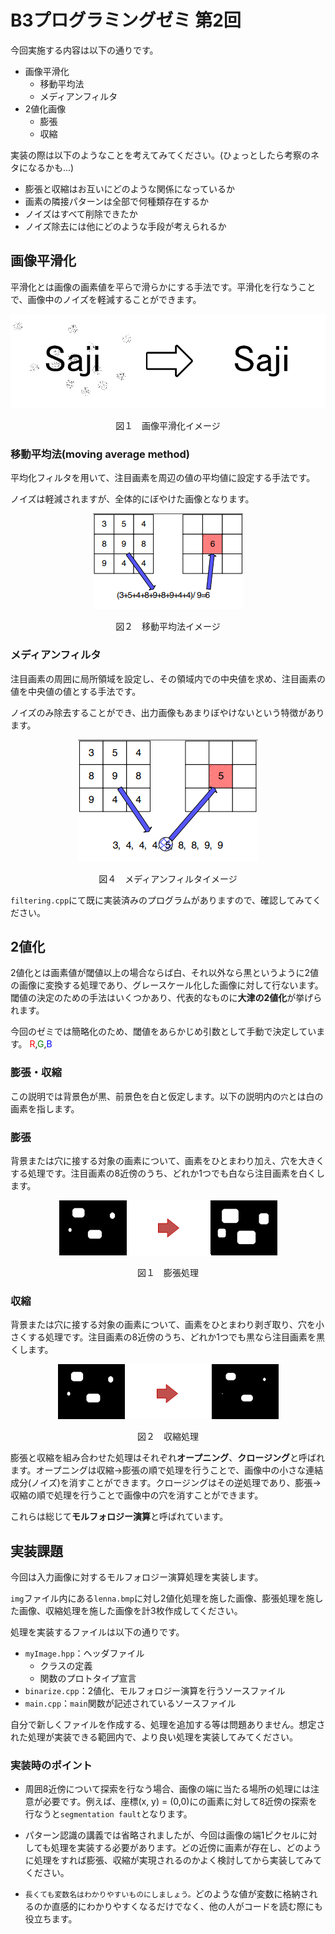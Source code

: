 # B3プログラミングゼミ 第2回

今回実施する内容は以下の通りです。

* 画像平滑化
  * 移動平均法
  * メディアンフィルタ
* 2値化画像
  * 膨張
  * 収縮

実装の際は以下のようなことを考えてみてください。(ひょっとしたら考察のネタになるかも...)

- 膨張と収縮はお互いにどのような関係になっているか
- 画素の隣接パターンは全部で何種類存在するか
- ノイズはすべて削除できたか
- ノイズ除去には他にどのような手段が考えられるか

## 画像平滑化

平滑化とは画像の画素値を平らで滑らかにする手法です。平滑化を行なうことで、画像中のノイズを軽減することができます。

<div style="text-align: center;">
<img src=semi_img/2_smooth.png>

図１　画像平滑化イメージ
</div>

### 移動平均法(moving average method)

平均化フィルタを用いて、注目画素を周辺の値の平均値に設定する手法です。

ノイズは軽減されますが、全体的にぼやけた画像となります。

<div style="text-align: center;">
<img src=semi_img/2_move.png>

図２　移動平均法イメージ
</div>



### メディアンフィルタ

注目画素の周囲に局所領域を設定し、その領域内での中央値を求め、注目画素の値を中央値の値とする手法です。

ノイズのみ除去することができ、出力画像もあまりぼやけないという特徴があります。

<div style="text-align: center;">
<img src=semi_img/2_median.png>

図４　メディアンフィルタイメージ
</div>

`filtering.cpp`にて既に実装済みのプログラムがありますので、確認してみてください。


## 2値化

2値化とは画素値が閾値以上の場合ならば白、それ以外なら黒というように2値の画像に変換する処理であり、グレースケール化した画像に対して行ないます。閾値の決定のための手法はいくつかあり、代表的なものに**大津の2値化**が挙げられます。

今回のゼミでは簡略化のため、閾値をあらかじめ引数として手動で決定しています。
<span style="color: red; ">R</span>,<span style="color: green; ">G</span>,<span style="color: blue; ">B</span>



### 膨張・収縮

この説明では背景色が黒、前景色を白と仮定します。以下の説明内の`穴`とは白の画素を指します。

### 膨張

背景または穴に接する対象の画素について、画素をひとまわり加え、穴を大きくする処理です。注目画素の8近傍のうち、どれか1つでも白なら注目画素を白くします。

<div style="text-align: center;">
<img src=semi_img/2_dilation.png>

図１　膨張処理
</div>

### 収縮

背景または穴に接する対象の画素について、画素をひとまわり剥ぎ取り、穴を小さくする処理です。注目画素の8近傍のうち、どれか1つでも黒なら注目画素を黒くします。

<div style="text-align: center;">
<img src=semi_img/2_erosion.png>

図２　収縮処理
</div>

膨張と収縮を組み合わせた処理はそれぞれ**オープニング**、**クロージング**と呼ばれます。オープニングは収縮->膨張の順で処理を行うことで、画像中の小さな連結成分(ノイズ)を消すことができます。クロージングはその逆処理であり、膨張->収縮の順で処理を行うことで画像中の穴を消すことができます。

これらは総じて**モルフォロジー演算**と呼ばれています。


## 実装課題

今回は入力画像に対するモルフォロジー演算処理を実装します。

`img`ファイル内にある`lenna.bmp`に対し2値化処理を施した画像、膨張処理を施した画像、収縮処理を施した画像を計3枚作成してください。

処理を実装するファイルは以下の通りです。

- `myImage.hpp`：ヘッダファイル
   - クラスの定義
   - 関数のプロトタイプ宣言
- `binarize.cpp`：2値化、モルフォロジー演算を行うソースファイル
- `main.cpp`：`main`関数が記述されているソースファイル


自分で新しくファイルを作成する、処理を追加する等は問題ありません。想定された処理が実装できる範囲内で、より良い処理を実装してみてください。

###  実装時のポイント
- 周囲8近傍について探索を行なう場合、画像の端に当たる場所の処理には注意が必要です。例えば、座標(x, y) = (0,0)にの画素に対して8近傍の探索を行なうと`segmentation fault`となります。

- パターン認識の講義では省略されましたが、今回は画像の端1ピクセルに対しても処理を実装する必要があります。どの近傍に画素が存在し、どのように処理をすれば膨張、収縮が実現されるのかよく検討してから実装してみてください。

- `長くても変数名はわかりやすいものにしましょう。`どのような値が変数に格納されるのか直感的にわかりやすくなるだけでなく、他の人がコードを読む際にも役立ちます。




